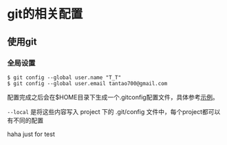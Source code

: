 # git的相关配置

## 使用git

### 全局设置

```
$ git config --global user.name "T_T"
$ git config --global user.email tantao700@gmail.com
```

配置完成之后会在$HOME目录下生成一个.gitconfig配置文件，具体参考[示例](.gitconfig)。

`--local` 是将这些内容写入 project 下的 .git/config 文件中，每个project都可以有不同的配置

haha just for test